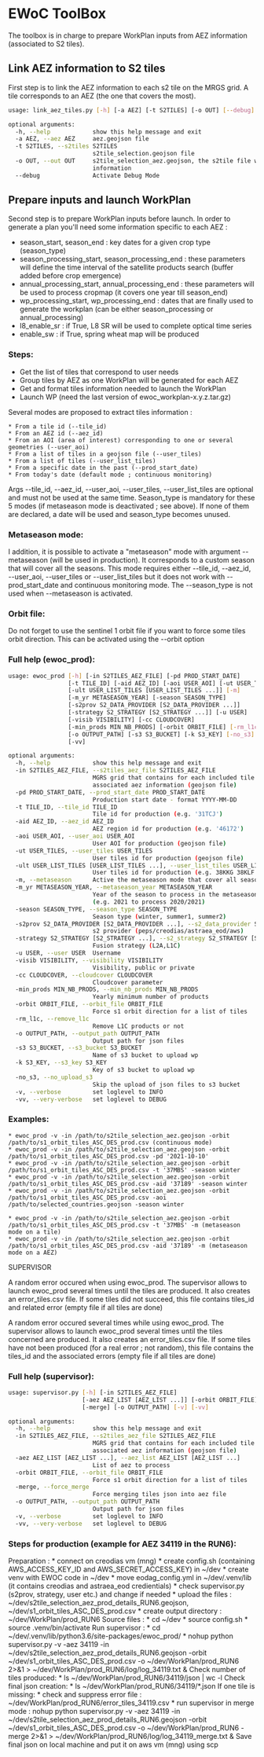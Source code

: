 # EWoC ToolBox

The toolbox is in charge to prepare WorkPlan inputs from AEZ information (associated to S2 tiles).

## Link AEZ information to S2 tiles

First step is to link the AEZ information to each s2 tile on the MRGS grid. 
A tile corresponds to an AEZ (the one that covers the most).

```bash
usage: link_aez_tiles.py [-h] [-a AEZ] [-t S2TILES] [-o OUT] [--debug]

optional arguments:
  -h, --help            show this help message and exit
  -a AEZ, --aez AEZ     aez.geojson file
  -t S2TILES, --s2tiles S2TILES
                        s2tile_selection.geojson file
  -o OUT, --out OUT     s2tile_selection_aez.geojson, the s2tile file with aez
                        information
  --debug               Activate Debug Mode
```

## Prepare inputs and launch WorkPlan 

Second step is to prepare WorkPlan inputs before launch.
In order to generate a plan you'll need some information specific to each AEZ :

- season_start, season_end : key dates for a given crop type (season_type)
- season_processing_start, season_processing_end : these parameters will define the time interval of the satellite products search (buffer added before crop emergence)
- annual_processing_start, annual_processing_end : these parameters will be used to process cropmap (it covers one year till season_end)
- wp_processing_start, wp_processing_end : dates that are finally used to generate the workplan (can be either season_processing or annual_processing)
- l8_enable_sr : if True, L8 SR will be used to complete optical time series
- enable_sw : if True, spring wheat map will be produced

### Steps:
- Get the list of tiles that correspond to user needs
- Group tiles by AEZ as one WorkPlan will be generated for each AEZ
- Get and format tiles information needed to launch the WorkPlan 
- Launch WP (need the last version of ewoc_workplan-x.y.z.tar.gz)

Several modes are proposed to extract tiles information :

    * From a tile id (--tile_id)
    * From an AEZ id (--aez_id)
    * From an AOI (area of interest) corresponding to one or several geometries (--user_aoi)
    * From a list of tiles in a geojson file (--user_tiles)
    * From a list of tiles (--user_list_tiles)
    * From a specific date in the past (--prod_start_date)
    * From today's date (default mode ; continuous monitoring)

Args --tile_id, --aez_id, --user_aoi, --user_tiles, --user_list_tiles are optional and must not be used at the same time. Season_type is mandatory for these 5 modes (if metaseason mode is deactivated ; see above).
If none of them are declared, a date will be used and season_type becomes unused.

### Metaseason mode:
I addition, it is possible to activate a "metaseason" mode with argument --metaseason (will be used in production). It corresponds to a custom season that will cover all the seasons. This mode requires either --tile_id, --aez_id, --user_aoi, --user_tiles or --user_list_tiles but it does not work with --prod_start_date and continuous monitoring mode. The --season_type is not used when --metaseason is activated.

### Orbit file:
Do not forget to use the sentinel 1 orbit file if you want to force some tiles orbit direction. This can be activated using the --orbit option

### Full help (ewoc_prod):
```bash
usage: ewoc_prod [-h] [-in S2TILES_AEZ_FILE] [-pd PROD_START_DATE]
                 [-t TILE_ID] [-aid AEZ_ID] [-aoi USER_AOI] [-ut USER_TILES]
                 [-ult USER_LIST_TILES [USER_LIST_TILES ...]] [-m]
                 [-m_yr METASEASON_YEAR] [-season SEASON_TYPE]
                 [-s2prov S2_DATA_PROVIDER [S2_DATA_PROVIDER ...]]
                 [-strategy S2_STRATEGY [S2_STRATEGY ...]] [-u USER]
                 [-visib VISIBILITY] [-cc CLOUDCOVER]
                 [-min_prods MIN_NB_PRODS] [-orbit ORBIT_FILE] [-rm_l1c]
                 [-o OUTPUT_PATH] [-s3 S3_BUCKET] [-k S3_KEY] [-no_s3] [-v]
                 [-vv]

optional arguments:
  -h, --help            show this help message and exit
  -in S2TILES_AEZ_FILE, --s2tiles_aez_file S2TILES_AEZ_FILE
                        MGRS grid that contains for each included tile the
                        associated aez information (geojson file)
  -pd PROD_START_DATE, --prod_start_date PROD_START_DATE
                        Production start date - format YYYY-MM-DD
  -t TILE_ID, --tile_id TILE_ID
                        Tile id for production (e.g. '31TCJ')
  -aid AEZ_ID, --aez_id AEZ_ID
                        AEZ region id for production (e.g. '46172')
  -aoi USER_AOI, --user_aoi USER_AOI
                        User AOI for production (geojson file)
  -ut USER_TILES, --user_tiles USER_TILES
                        User tiles id for production (geojson file)
  -ult USER_LIST_TILES [USER_LIST_TILES ...], --user_list_tiles USER_LIST_TILES [USER_LIST_TILES ...]
                        User tiles id for production (e.g. 38KKG 38KLF 38KLG)
  -m, --metaseason      Active the metaseason mode that cover all seasons
  -m_yr METASEASON_YEAR, --metaseason_year METASEASON_YEAR
                        Year of the season to process in the metaseason mode
                        (e.g. 2021 to process 2020/2021)
  -season SEASON_TYPE, --season_type SEASON_TYPE
                        Season type (winter, summer1, summer2)
  -s2prov S2_DATA_PROVIDER [S2_DATA_PROVIDER ...], --s2_data_provider S2_DATA_PROVIDER [S2_DATA_PROVIDER ...]
                        s2 provider (peps/creodias/astraea_eod/aws)
  -strategy S2_STRATEGY [S2_STRATEGY ...], --s2_strategy S2_STRATEGY [S2_STRATEGY ...]
                        Fusion strategy (L2A,L1C)
  -u USER, --user USER  Username
  -visib VISIBILITY, --visibility VISIBILITY
                        Visibility, public or private
  -cc CLOUDCOVER, --cloudcover CLOUDCOVER
                        Cloudcover parameter
  -min_prods MIN_NB_PRODS, --min_nb_prods MIN_NB_PRODS
                        Yearly minimum number of products
  -orbit ORBIT_FILE, --orbit_file ORBIT_FILE
                        Force s1 orbit direction for a list of tiles
  -rm_l1c, --remove_l1c
                        Remove L1C products or not
  -o OUTPUT_PATH, --output_path OUTPUT_PATH
                        Output path for json files
  -s3 S3_BUCKET, --s3_bucket S3_BUCKET
                        Name of s3 bucket to upload wp
  -k S3_KEY, --s3_key S3_KEY
                        Key of s3 bucket to upload wp
  -no_s3, --no_upload_s3
                        Skip the upload of json files to s3 bucket
  -v, --verbose         set loglevel to INFO
  -vv, --very-verbose   set loglevel to DEBUG
```

### Examples:
    * ewoc_prod -v -in /path/to/s2tile_selection_aez.geojson -orbit /path/to/s1_orbit_tiles_ASC_DES_prod.csv (continuous mode)
    * ewoc_prod -v -in /path/to/s2tile_selection_aez.geojson -orbit /path/to/s1_orbit_tiles_ASC_DES_prod.csv -pd '2021-10-10'
    * ewoc_prod -v -in /path/to/s2tile_selection_aez.geojson -orbit /path/to/s1_orbit_tiles_ASC_DES_prod.csv -t '37MBS' -season winter
    * ewoc_prod -v -in /path/to/s2tile_selection_aez.geojson -orbit /path/to/s1_orbit_tiles_ASC_DES_prod.csv -aid '37189' -season winter
    * ewoc_prod -v -in /path/to/s2tile_selection_aez.geojson -orbit /path/to/s1_orbit_tiles_ASC_DES_prod.csv -aoi /path/to/selected_countries.geojson -season winter

    * ewoc_prod -v -in /path/to/s2tile_selection_aez.geojson -orbit /path/to/s1_orbit_tiles_ASC_DES_prod.csv -t '37MBS' -m (metaseason mode on a tile)
    * ewoc_prod -v -in /path/to/s2tile_selection_aez.geojson -orbit /path/to/s1_orbit_tiles_ASC_DES_prod.csv -aid '37189' -m (metaseason mode on a AEZ) 

SUPERVISOR

A random error occured when using ewoc_prod. The supervisor allows to launch ewoc_prod several times until the tiles are produced. It also creates an error_tiles.csv file. If some tiles did not succeed, this file contains tiles_id and related error (empty file if all tiles are done)

A random error occured several times while using ewoc_prod. The supervisor allows to launch ewoc_prod several times until the tiles concerned are produced. It also creates an error_tiles.csv file. If some tiles have not been produced (for a real error ; not random), this file contains the tiles_id and the associated errors (empty file if all tiles are done)

### Full help (supervisor):
```bash
usage: supervisor.py [-h] [-in S2TILES_AEZ_FILE]
                     [-aez AEZ_LIST [AEZ_LIST ...]] [-orbit ORBIT_FILE]
                     [-merge] [-o OUTPUT_PATH] [-v] [-vv]

optional arguments:
  -h, --help            show this help message and exit
  -in S2TILES_AEZ_FILE, --s2tiles_aez_file S2TILES_AEZ_FILE
                        MGRS grid that contains for each included tile the
                        associated aez information (geojson file)
  -aez AEZ_LIST [AEZ_LIST ...], --aez_list AEZ_LIST [AEZ_LIST ...]
                        List of aez to process
  -orbit ORBIT_FILE, --orbit_file ORBIT_FILE
                        Force s1 orbit direction for a list of tiles
  -merge, --force_merge
                        Force merging tiles json into aez file
  -o OUTPUT_PATH, --output_path OUTPUT_PATH
                        Output path for json files
  -v, --verbose         set loglevel to INFO
  -vv, --very-verbose   set loglevel to DEBUG
```

### Steps for production (example for AEZ 34119 in the RUN6):
Preparation :
    * connect on creodias vm (mng)
    * create config.sh (containing AWS_ACCESS_KEY_ID and AWS_SECRET_ACCESS_KEY) in ~/dev
    * create venv with EWOC code in ~/dev
    * move eodag_config.yml in ~/dev/.venv/lib (it contains creodias and astraea_eod credientials)
    * check supervisor.py (s2prov, strategy, user etc.) and change if needed
    * upload the files : ~/dev/s2tile_selection_aez_prod_details_RUN6.geojson, ~/dev/s1_orbit_tiles_ASC_DES_prod.csv
    * create output directory : ~/dev/WorkPlan/prod_RUN6
Source files : 
    * cd ~/dev
    * source config.sh
    * source .venv/bin/activate
Run supervisor :
    * cd ~/dev/.venv/lib/python3.6/site-packages/ewoc_prod/
    * nohup python supervisor.py -v -aez 34119 -in ~/dev/s2tile_selection_aez_prod_details_RUN6.geojson -orbit ~/dev/s1_orbit_tiles_ASC_DES_prod.csv -o ~/dev/WorkPlan/prod_RUN6 2>&1 > ~/dev/WorkPlan/prod_RUN6/log/log_34119.txt &
Check number of tiles produced:
    * ls ~/dev/WorkPlan/prod_RUN6/34119/json | wc -l
Check final json creation:
    * ls ~/dev/WorkPlan/prod_RUN6/34119/*.json
If one tile is missing:
    * check and suppress error file : ~/dev/WorkPlan/prod_RUN6/error_tiles_34119.csv
    * run supervisor in merge mode : nohup python supervisor.py -v -aez 34119 -in ~/dev/s2tile_selection_aez_prod_details_RUN6.geojson -orbit ~/dev/s1_orbit_tiles_ASC_DES_prod.csv -o ~/dev/WorkPlan/prod_RUN6 -merge 2>&1 > ~/dev/WorkPlan/prod_RUN6/log/log_34119_merge.txt &
Save final json on local machine and put it on aws vm (mng) using scp
